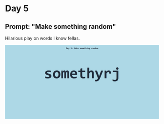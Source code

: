 # Day 5
## Prompt: "Make something random"

Hilarious play on words I know fellas.

![Site preview](cover.png)
